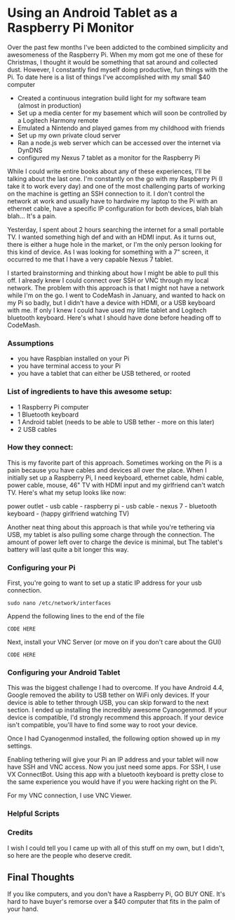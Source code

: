 # Using an Android Tablet as a Raspberry Pi Monitor

Over the past few months I've been addicted to the combined simplicity and awesomeness of the Raspberry Pi. When my mom got me one of these for Christmas, I thought it would be something that sat around and collected dust. However, I constantly find myself doing productive, fun things with the Pi. To date here is a list of things I've accomplished with my small $40 computer

- Created a continuous integration build light for my software team (almost in production)
- Set up a media center for my basement which will soon be controlled by a Logitech Harmony remote
- Emulated a Nintendo and played games from my childhood with friends
- Set up my own private cloud server
- Ran a node.js web server which can be accessed over the internet via DynDNS
- configured my Nexus 7 tablet as a monitor for the Raspberry Pi

While I could write entire books about any of these experiences, I'll be talking about the last one. I'm constantly on the go with my Raspberry Pi (I take it to work every day) and one of the most challenging parts of working on the machine is getting an SSH connection to it. I don't control the network at work and usually have to hardwire my laptop to the Pi with an ethernet cable, have a specific IP configuration for both devices, blah blah blah... It's a pain.

Yesterday, I spent about 2 hours searching the internet for a small portable TV. I wanted something high def and with an HDMI input. As it turns out, there is either a huge hole in the market, or I'm the only person looking for this kind of device. As I was looking for something with a 7" screen, it occurred to me that I have a very capable Nexus 7 tablet.

I started brainstorming and thinking about how I might be able to pull this off. I already knew I could connect over SSH or VNC through my local network. The problem with this approach is that I might not have a network while I'm on the go. I went to CodeMash in January, and wanted to hack on my Pi so badly, but I didn't have a device with HDMI, or a USB keyboard with me. If only I knew I could have used my little tablet and Logitech bluetooth keyboard. Here's what I should have done before heading off to CodeMash.

### Assumptions

- you have Raspbian installed on your Pi
- you have terminal access to your Pi
- you have a tablet that can either be USB tethered, or rooted

### List of ingredients to have this awesome setup:

- 1 Raspberry Pi computer
- 1 Bluetooth keyboard
- 1 Android tablet (needs to be able to USB tether - more on this later)
- 2 USB cables

### How they connect:

This is my favorite part of this approach. Sometimes working on the Pi is a pain because you have cables and devices all over the place. When I initially set up a Raspberry Pi, I need keyboard, ethernet cable, hdmi cable, power cable, mouse, 46" TV with HDMI input and my girlfriend can't watch TV. Here's what my setup looks like now:

power outlet - usb cable - raspberry pi - usb cable - nexus 7 - bluetooth keyboard - (happy girlfriend watching TV)

Another neat thing about this approach is that while you're tethering via USB, my tablet is also pulling some charge through the connection. The amount of power left over to charge the device is minimal, but The tablet's battery will last quite a bit longer this way.

### Configuring your Pi

First, you're going to want to set up a static IP address for your usb connection.

`sudo nano /etc/network/interfaces`

Append the following lines to the end of the file

```
CODE HERE
```

Next, install your VNC Server (or move on if you don't care about the GUI)

```
CODE HERE
```

### Configuring your Android Tablet

This was the biggest challenge I had to overcome. If you have Android 4.4, Google removed the ability to USB tether on WiFi only devices. If your device is able to tether through USB, you can skip forward to the next section. I ended up installing the incredibly awesome Cyanogenmod. If your device is compatible, I'd strongly recommend this approach. If your device isn't compatible, you'll have to find some way to root your device.

Once I had Cyanogenmod installed, the following option showed up in my settings.

Enabling tethering will give your Pi an IP address and your tablet will now have SSH and VNC access. Now you just need some apps. For SSH, I use VX ConnectBot. Using this app with a bluetooth keyboard is pretty close to the same experience you would have if you were hacking right on the Pi.

For my VNC connection, I use VNC Viewer.

### Helpful Scripts

### Credits

I wish I could tell you I came up with all of this stuff on my own, but I didn't, so here are the people who deserve credit.

## Final Thoughts

If you like computers, and you don't have a Raspberry Pi, GO BUY ONE. It's hard to have buyer's remorse over a $40 computer that fits in the palm of your hand.

